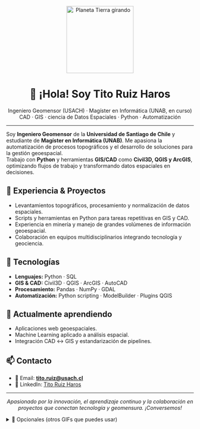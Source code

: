 <p align="center">
  <img src="https://media4.giphy.com/media/v1.Y2lkPTc5MGI3NjExZGo3Y2ljZDQ2eHF6Z2w2eXV4dHV5Z2d5bXV3dDd3YmlqOGJsaGQ1OCZlcD12MV9pbnRlcm5hbF9naWZfYnlfaWQmY3Q9Zw/0Id0SxgzrL55Q1AoRX/giphy.gif" alt="Planeta Tierra girando" width="180" />
</p>

<h1 align="center">👋 ¡Hola! Soy <strong>Tito Ruiz Haros</strong></h1>

<p align="center">
  Ingeniero Geomensor (USACH) · Magíster en Informática (UNAB, en curso)<br/>
  CAD · GIS · ciencia de Datos Espaciales · Python · Automatización
</p>

---

Soy **Ingeniero Geomensor** de la **Universidad de Santiago de Chile** y estudiante de **Magíster en Informática (UNAB)**. Me apasiona la automatización de procesos topográficos y el desarrollo de soluciones para la gestión geoespacial.  
Trabajo con **Python** y herramientas **GIS/CAD** como **Civil3D, QGIS y ArcGIS**, optimizando flujos de trabajo y transformando datos espaciales en decisiones.

## 💼 Experiencia & Proyectos
- Levantamientos topográficos, procesamiento y normalización de datos espaciales.
- Scripts y herramientas en Python para tareas repetitivas en GIS y CAD.
- Experiencia en minería y manejo de grandes volúmenes de información geoespacial.
- Colaboración en equipos multidisciplinarios integrando tecnología y geociencia.

## 🚀 Tecnologías
- **Lenguajes:** Python · SQL  
- **GIS & CAD:** Civil3D · QGIS · ArcGIS · AutoCAD  
- **Procesamiento:** Pandas · NumPy · GDAL  
- **Automatización:** Python scripting · ModelBuilder · Plugins QGIS

## 🌱 Actualmente aprendiendo
- Aplicaciones web geoespaciales.
- Machine Learning aplicado a análisis espacial.
- Integración CAD ↔ GIS y estandarización de pipelines.

## 📫 Contacto
- 📧 Email: **tito.ruiz@usach.cl**
- 💼 LinkedIn: [Tito Ruiz Haros](https://cl.linkedin.com/in/tito-ruiz-haros-4258b41b6)

---

<p align="center"><em>Apasionado por la innovación, el aprendizaje continuo y la colaboración en proyectos que conectan tecnología y geomensura. ¡Conversemos!</em></p>

<!-- Opcional: puedes eliminar esta sección si no quieres enlaces externos a GIFs -->
<details>
<summary>🎥 Opcionales (otros GIFs que puedes usar)</summary>

Planet (alternativa):
<img src="https://media.giphy.com/media/3oEjI6SIIHBdRxXI40/giphy.gif" width="140" />

Drone / mapeo:
<img src="https://media.giphy.com/media/3o7btMCltyDvSgF92E/giphy.gif" width="200" />
<img src="https://media.giphy.com/media/xT0Gqz4GJ0wQ71fNva/giphy.gif" width="200" />
</details>
